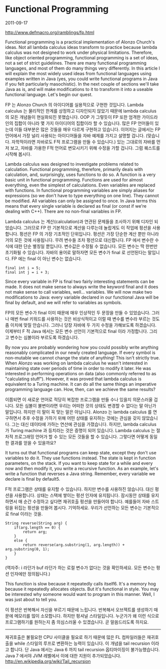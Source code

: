 # Functional Programming

2011-09-17

http://www.defmacro.org/ramblings/fp.html

Functional programming is a practical implementation of Alonzo Church's ideas. Not all lambda calculus ideas transform to practice because lambda calculus was not designed to work under physical limitations. Therefore, like object oriented programming, functional programming is a set of ideas, not a set of strict guidelines. There are many functional programming languages, and most of them do many things very differently. In this article I will explain the most widely used ideas from functional languages using examples written in Java (yes, you could write functional programs in Java if you felt particularly masochistic). In the next couple of sections we'll take Java as is, and will make modifications to it to transform it into a useable functional language. Let's begin our quest.

FP 는 Alonzo Church 의 아이디어를 실용적으로 구현한 것입니다. Lambda calculus 는 물리적인 한계를 상정하고 디자인되지 않았기 때문에 lambda calculus 의 모든 개념들이 현실화되진 못했습니다. OOP 가 그렇듯이 FP 또한 엄격한 가이드라인의 집합이 아니라 몇 가지 아이디어의 집합이라 할 수 있습니다. 많은 FP 언어들이 있는데 이들 대부분은 많은 것들을 매우 다르게 구현하고 있습니다. 이어지는 글에서는 FP 언어에서 가장 널리 사용되는 아이디어들을 자바 예제를 가지고 설명할 겁니다. (맞습니다. 자학적이라면 자바로도 F적 프로그램을 만들 수 있습니다.)  있는 그대로의 자바를 먼저 보고, 자바를 가용한 F적 언어로 변모시키기 위해 수정을 가할 겁니다. 그럼 퀘스트를 시작해 봅시다.

Lambda calculus was designed to investigate problems related to calculation. Functional programming, therefore, primarily deals with calculation, and, surprisingly, uses functions to do so. A function is a very basic unit in functional programming. Functions are used for almost everything, even the simplest of calculations. Even variables are replaced with functions. In functional programming variables are simply aliases for expressions (so we don't have to type everything on one line). They cannot be modified. All variables can only be assigned to once. In Java terms this means that every single variable is declared as final (or const if we're dealing with C++). There are no non-final variables in FP.

Lambda calculus 는 계산(calculation)과 연관된 문제들을 조사하기 위해 디자인 되었습니다. 그러므로 FP 란 기본적으로 계산을 다루는데 놀랍게도 이 작업에 펑션을 사용합니다. 펑션은 FP 의 가장 기초적인 단위입니다. 펑션은 가장 단순한 계산 뿐만 아니라 거의 모든 것에 사용됩니다. 무려 변수들 조차 펑션으로 대신합니다. FP 에서 변수란 수식에 대한 단순 별칭일 뿐입니다. 변수값은 수정될 수 없습니다. 모든 변수는 딱 한번만 초기화될 수 있습니다. 자바의 용어로 말하자면 모든 변수가 final 로 선언된다는 말입니다. FP 에는 final 이 아닌 변수는 없습니다.

	final int i = 5;
	final int j = i + 3;

Since every variable in FP is final two fairly interesting statements can be made. It does not make sense to always write the keyword final and it does not make sense to call variables, well... variables. We will now make two modifications to Java: every variable declared in our functional Java will be final by default, and we will refer to variables as symbols.

FP의 모든 변수가 final 이미 때문에 매우 인상적인 두 문장을 만들 수 있었습니다. 그러나 매번 final 키워드를 사용하는 것은 비상식적이고 이럴 때 변수를 변수라 부르는 것도 좀 이치에 맞질 안습니다. 그러니 당장 자바에 두 가지 수정을 가해보도록 하겠습니다. 이제부터 F 적 Java 에서는 모든 변수 선언이 기본적으로 final 이라 가정합니다. 그리고 변수는 심볼이라 부르도록 하겠습니다.

By now you are probably wondering how you could possibly write anything reasonably complicated in our newly created language. If every symbol is non-mutable we cannot change the state of anything! This isn't strictly true. When Alonzo was working on lambda calculus he wasn't interested in maintaining state over periods of time in order to modify it later. He was interested in performing operations on data (also commonly referred to as "calculating stuff"). However, it was proved that lambda calculus is equivalent to a Turing machine. It can do all the same things an imperative programming language can. How, then, can we achieve the same results?

이쯤되면 이 새로운 언어로 적당히 복잡한 프로그램을 만들 수나 있을지 의문스러울 겁니다. 모든 심볼이 불변이라면 우리는 어떠한 것의 상태도 변경할 수 없다는 말 아닌가 말입니다. 하지만 이 말이 꼭 맞는 말은 아닙니다. Alonzo 는 lambda calculus 를 연구하면서 추후 수정을 가하기 위해 어떤 상태를 유지하는 것에는 관심을 갖지 않았습니다. 그는 대신 데이타에 가하는 연산에 관심을 가졌습니다. 하지만, lambda calculus 가 Turing machine 과 등치라는 것은 증명이 되어 있습니다. Lambda calculus 는 절차적 프로그래밍 언어가 할 수 있는 모든 것들을 할 수 있습니다. 그렇다면 어떻게 동일한 결과를 얻을 수 있을까요?

It turns out that functional programs can keep state, except they don't use variables to do it. They use functions instead. The state is kept in function parameters, on the stack. If you want to keep state for a while and every now and then modify it, you write a recursive function. As an example, let's write a function that reverses a Java string. Remember, every variable we declare is final by default5.

F적 프로그램은 상태를 유지할 수 있습니다. 하지만 변수를 사용하진 않습니다. 대신 펑션을 사용합니다. 상태는 스택에 쌓이는 펑션 인자에 유지됩니다. 잠시동안 상태를 유지하면서 매 순간 수정하고 싶다면 재귀호출 펑션을 만들어야 합니다. 예를들어 자바 스트링을 뒤집는 펑션을 만들어 봅시다. 기억하세요. 우리가 선언하는 모든 변수는 기본적으로 final 이라는 것을.

	String reverse(String arg) {
		if(arg.length == 0) {
			return arg;
		}
		else {
			return reverse(arg.substring(1, arg.length)) + arg.substring(0, 1);
		}
	}

(역자주: i 라던가 buf 라던가 하는 로컬 변수가 없다는 것을 확인하세요. 모든 변수는 펑션 인자에만 정의됩니다.)

This function is slow because it repeatedly calls itself6. It's a memory hog because it repeatedly allocates objects. But it's functional in style. You may be interested why someone would want to program in this manner. Well, I was just about to tell you.

이 펑션은 반복해서 자신을 부르기 때문에 느립니다. 반복해서 오브젝트를 생성하기 때문에 메모리를 많이 소모합니다. 하지만 펑셔널 스타일입니다. 누군가가 왜 이런 식으로 프로그램하기를 원하는지 좀 의심스러울 수 있겠습니다. 곧 말씀드리도록 하지요.

***

재귀호출은 불필요한 CPU 사이클을 필요로 하기 때문에 많은 FL 컴파일러들은 재귀호출을 while 스타일의 루프로 변환하는 능력이 있습니다. 이 개념을 tail recursion 이라고 합니다. 단 Java 에서는 Java 6 까지 tail  recursion 옵티마이징이 불가능했습니다. Java 7 에서야 JVM 레벨에서 이에 대한 지원이 추가되었습니다.
http://en.wikipedia.org/wiki/Tail_recursion

